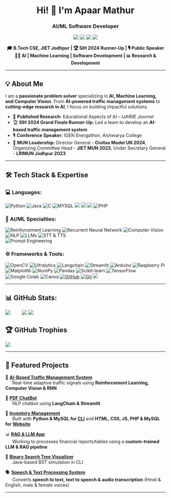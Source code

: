 <h1 align="center">Hi! 👋 I'm Apaar Mathur </h1>
<h3 align="center";>AI/ML Software Developer</h3>
<p align="center"> 
  <a href="https://www.linkedin.com/in/apaarmat12"><alt text="Apaar's LinkedIn"/><img src="https://custom-icon-badges.demolab.com/badge/LinkedIn-0077B5?style=for-the-badge&logo=linkedin-white&logoColor=fff"/></a>
  <a href="mailto:ap1203m@gmail.com"><alt text="Apaar's Email id"/><img src="https://img.shields.io/badge/Email-D14836?style=for-the-badge&logo=gmail&logoColor=white)"/></a>
  <a href="https://www.instagram.com/apaar_mathur"><alt text="Apaar's Instagram"/><img src="https://img.shields.io/badge/Instagram-E4405F?style=for-the-badge&logo=instagram&logoColor=white"/></a>
  <a href="http://discordapp.com/users/apaar_mathur0447"><alt text="Apaar's Discord"/><img src="https://img.shields.io/badge/Discord-5865F2?style=for-the-badge&logo=discord&logoColor=white"/></a>
</p>
<p align="center" style="font-weight: bold;"> 
  🎓 <strong>B.Tech CSE, JIET Jodhpur</strong> | 🏆 <strong>SIH 2024 Runner-Up</strong> | 🎙 <strong>Public Speaker</strong> <br> 
  👨‍💻 <strong>AI | Machine Learning | Software Development</strong> | 📊 <strong>Research & Development</strong> <br>
</p>

---  

## **💡 About Me**  
I am a **passionate problem solver** specializing in **AI, Machine Learning, and Computer Vision**. From **AI-powered traffic management systems** to **cutting-edge research in AI**, I focus on building impactful solutions.

- 🔬 **Published Research:** Educational Aspects of AI – *IJARIIE Journal* <br>
- 🏆 **SIH 2024 Grand Finale Runner-Up:** Led a team to develop an **AI-based traffic management system** <br>
- 🎙 **Conference Speaker:** IGEN Energathon, Aishwarya College <br>
- 🚀 **MUN Leadership:** Director General - **Civitas Model UN 2024**, Organizing Committee Head - **JIET MUN 2023**, Under Secretary General - **LRIMUN Jodhpur 2023** <br>

---

## **🛠 Tech Stack & Expertise**  
### **💻 Languages:** <br>
![Python](https://img.shields.io/badge/Python-3776AB?style=for-the-badge&logo=python&logoColor=white)
![Java](https://img.shields.io/badge/Java-ED8B00?style=for-the-badge&logo=openjdk&logoColor=white)
![C](https://img.shields.io/badge/C-A8B9CC?style=for-the-badge&logo=c&logoColor=white)
![MYSQL](https://img.shields.io/badge/MySQL-4479A1?style=for-the-badge&logo=mysql&logoColor=white)
<a href="#"><img src="https://img.shields.io/badge/HTML5-red?style=for-the-badge&logo=html5&labelColor=black&color=E34F26"/></a>
<a href="#"><img src="https://img.shields.io/badge/CSS3-white?style=for-the-badge&logo=css3&logoColor=1572B6&labelColor=black&color=1572B6" /></a>
<a href="#"><img src="https://img.shields.io/badge/Javascript-yellow?style=for-the-badge&logo=javascript&labelColor=black&color=c89100"/></a>
![PHP](https://img.shields.io/badge/PHP-777BB4?style=for-the-badge&logo=php&logoColor=white)

### **🧠 AI/ML Specialties:** <br>
![Reinforcement Learning](https://img.shields.io/badge/Reinforcement%20Learning-FF6F00?style=for-the-badge&logo=reinforcement-learning&logoColor=white)
![Recurrent Neural Network](https://img.shields.io/badge/Recurrent%20Neural%20Network-8E44AD?style=for-the-badge&logo=recurrent-neural-network&logoColor=white)
![Computer Vision](https://img.shields.io/badge/Computer%20Vision-5C3EE8?style=for-the-badge&logo=computer-vision&logoColor=white)
![NLP](https://img.shields.io/badge/NLP-FF6F00?style=for-the-badge&logo=nlp&logoColor=white)
![LLMs](https://img.shields.io/badge/LLMs-000000?style=for-the-badge&logo=llms&logoColor=white)
![STT & TTS](https://img.shields.io/badge/STT%20%26%20TTS-FF6F00?style=for-the-badge&logo=stt-tts&logoColor=white) <br>
![Prompt Engineering](https://img.shields.io/badge/Prompt%20Engineering-000000?style=for-the-badge&logo=prompt-engineering&logoColor=white)

### **⚙️ Frameworks & Tools:** <br>
![OpenCV](https://img.shields.io/badge/OpenCV-5C3EE8?style=for-the-badge&logo=opencv&logoColor=white)
![Ultralytics](https://img.shields.io/badge/Ultralytics-FF6F00?style=for-the-badge&logo=ultralytics&logoColor=white)
![Langchain](https://img.shields.io/badge/Langchain-000000?style=for-the-badge&logo=langchain&logoColor=white)
![Streamlit](https://img.shields.io/badge/Streamlit-FF4B4B?style=for-the-badge&logo=streamlit&logoColor=white)
![Arduino](https://img.shields.io/badge/Arduino-00979D?style=for-the-badge&logo=arduino&logoColor=white)
![Raspberry Pi](https://img.shields.io/badge/Raspberry%20Pi-A22846?style=for-the-badge&logo=raspberry-pi&logoColor=white)
![Matplotlib](https://img.shields.io/badge/Matplotlib-11557C?style=for-the-badge&logo=Matplotlib&logoColor=white)
![NumPy](https://img.shields.io/badge/NumPy-013243?style=for-the-badge&logo=numpy&logoColor=white)
![Pandas](https://img.shields.io/badge/Pandas-150458?style=for-the-badge&logo=pandas&logoColor=white)
![Scikit-learn](https://img.shields.io/badge/Scikit--learn-F7931E?style=for-the-badge&logo=scikit-learn&logoColor=white)
![TensorFlow](https://img.shields.io/badge/TensorFlow-FF6F00?style=for-the-badge&logo=tensorflow&logoColor=white)
![Google Colab](https://img.shields.io/badge/Google%20Colab-F9AB00?style=for-the-badge&logo=googlecolab&logoColor=white)
![Canva](https://img.shields.io/badge/Canva-00C4CC?style=for-the-badge&logo=canva&logoColor=white)
[![GitHub](https://img.shields.io/badge/GitHub-181717?style=for-the-badge&logo=github&logoColor=white)](https://github.com/A-TomMarvoloRiddle?tab=repositories)
[![Git](https://img.shields.io/badge/Git-F05032?style=for-the-badge&logo=git&logoColor=white)](https://github.com/A-TomMarvoloRiddle)
<a href="#"><img src="https://img.shields.io/badge/VSCode-cyan?style=for-the-badge&logo=visual%20studio%20code&labelColor=00497a&color=007ACC"/></a> <br>

---

## **📊 GitHub Stats:**
![](https://github-readme-stats.vercel.app/api?username=A-TomMarvoloRiddle&theme=dark&hide_border=false&include_all_commits=false&count_private=false)
&emsp;&emsp; ![](https://github-readme-stats.vercel.app/api/top-langs/?username=A-TomMarvoloRiddle&theme=dark&hide_border=false&include_all_commits=false&count_private=false&layout=compact)
![](https://nirzak-streak-stats.vercel.app/?user=A-TomMarvoloRiddle&theme=dark&hide_border=false)

## **🏆 GitHub Trophies**
![](https://github-profile-trophy.vercel.app/?username=A-TomMarvoloRiddle&theme=radical&no-frame=false&no-bg=true&margin-w=4)

---

## **📌 Featured Projects**  
🚦 [**AI-Based Traffic Management System**](https://github.com/A-TomMarvoloRiddle/Fluxion) <br>
&emsp;&nbsp;&nbsp;Real-time adaptive traffic signals using **Reinforcement Learning, Computer Vision & RNN** <br>

🤖 [**PDF ChatBot**](https://github.com/A-TomMarvoloRiddle/Chat-with-PDF) <br>
&emsp;&nbsp;&nbsp;NLP chatbot using **LangChain & Streamlit** <br>

🛒 [**Inventory Management**](https://github.com/A-TomMarvoloRiddle/Catalog-Inventory-Management-on-Website) <br>
&emsp;&nbsp;&nbsp;Built with **Python & MySQL for [CLI](https://github.com/A-TomMarvoloRiddle/Inventory-Management-on-CLI)**  and **HTML, CSS, JS, PHP & MySQL for [Website](https://github.com/A-TomMarvoloRiddle/Catalog-Inventory-Management-on-Website)**<br>

📊 [**RAG & LLM App**](https://github.com/A-TomMarvoloRiddle/RAG-LLM-using-AI-Pipeline-with-streamlit-interface) <br>
&emsp;&nbsp;&nbsp;Working to processes financial reports/tables using a **custom-trained LLM & RAG pipeline** <br>

📄 [**Binary Search Tree Visualizer**](https://github.com/A-TomMarvoloRiddle) <br>
&emsp;&nbsp;&nbsp;Java-based BST simulation in CLI <br>

🗣️ [**Speech & Text Processing System**](https://github.com/A-TomMarvoloRiddle/STT-TTS-Audio-Transcription) <br>
&emsp;&nbsp;&nbsp;Converts **speech to text, text to speech & audio transcription** (Hindi & English, male & female voices) <br>

---
